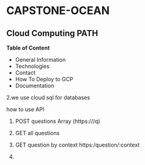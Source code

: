 # CAPSTONE-OCEAN
## Cloud Computing PATH

**Table of Content**

* General Information    
* Technologies   
* Contact    
* How To Deploy to GCP    
* Documentation    

2.we use cloud sql for databases

how to use API

1. POST questions Array
(https://<apiurl>/q)
  
2. GET all questions

3. GET question by context
https:/question/:context
  
4.

